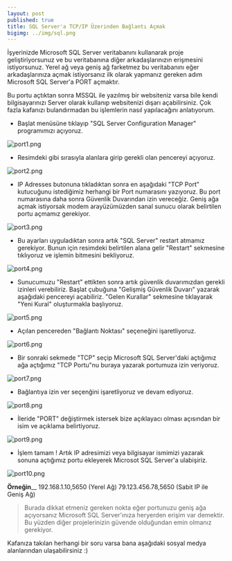 ```yaml
---
layout: post
published: true
title: SQL Server'a TCP/IP Üzerinden Bağlantı Açmak
bigimg: ../img/sql.png
---
```

İşyerinizde Microsoft SQL Server veritabanını kullanarak proje geliştiriyorsunuz ve bu veritabanına diğer arkadaşlarınızın erişmesini istiyorsunuz. Yerel ağ veya geniş ağ farketmez bu veritabanını eğer arkadaşlarınıza açmak istiyorsanız ilk olarak yapmanız gereken adım Microsoft SQL Server'a PORT açmaktır.

Bu portu açtıktan sonra MSSQL ile yazılmış bir websiteniz varsa bile kendi bilgisayarınızı Server olarak kullanıp websitenizi dışarı açabilirsiniz. Çok fazla kafanızı bulandırmadan bu işlemlerin nasıl yapılacağını anlatıyorum.

* Başlat menüsüne tıklayıp "SQL Server Configuration Manager" programımızı açıyoruz.

![port1.png]({{site.baseurl}}/img/port1.png)

* Resimdeki gibi sırasıyla alanlara girip gerekli olan pencereyi açıyoruz.

![port2.png]({{site.baseurl}}/img/port2.png)

* IP Adresses butonuna tıkladıktan sonra en aşağıdaki "TCP Port" kutucuğunu istediğimiz herhangi bir Port numarasını yazıyoruz. Bu port numarasına daha sonra Güvenlik Duvarından izin vereceğiz. Geniş ağa açmak istiyorsak modem arayüzümüzden sanal sunucu olarak belirtilen portu açmamız gerekiyor.

![port3.png]({{site.baseurl}}/img/port3.png)

* Bu ayarları uyguladıktan sonra artık "SQL Server" restart atmamız gerekiyor. Bunun için resimdeki belirtilen alana gelir "Restart" sekmesine tıklıyoruz ve işlemin bitmesini bekliyoruz.

![port4.png]({{site.baseurl}}/img/port4.png)

* Sunucumuzu "Restart" ettikten sonra artık güvenlik duvarımızdan gerekli izinleri verebiliriz. Başlat çubuğuna "Gelişmiş Güvenlik Duvarı" yazarak aşağıdaki pencereyi açabiliriz. "Gelen Kurallar" sekmesine tıklayarak "Yeni Kural" oluşturmakla başlıyoruz.

![port5.png]({{site.baseurl}}/img/port5.png)

* Açılan pencereden "Bağlantı Noktası" seçeneğini işaretliyoruz.

![port6.png]({{site.baseurl}}/img/port6.png)

* Bir sonraki sekmede "TCP" seçip Microsoft SQL Server'daki açtığımız ağa açtığımız "TCP Portu"nu buraya yazarak portumuza izin veriyoruz.

![port7.png]({{site.baseurl}}/img/port7.png)

* Bağlantıya izin ver seçenğini işaretliyoruz ve devam ediyoruz.

![port8.png]({{site.baseurl}}/img/port8.png)

* İleride "PORT" değiştirmek istersek bize açıklayacı olması açısından bir isim ve açıklama belirtiyoruz.

![port9.png]({{site.baseurl}}/img/port9.png)

* İşlem tamam ! Artık IP adresimizi veya bilgisayar ismimizi yazarak sonuna açtığımız portu ekleyerek Microsot SQL Server'a ulabişiriz.

![port10.png]({{site.baseurl}}/img/port10.png)

**Örneğin**__
192.168.1.10,5650 (Yerel Ağ)
79.123.456.78,5650 (Sabit IP ile Geniş Ağ)

> Burada dikkat etmeniz gereken nokta eğer portunuzu geniş ağa açıyorsanız Microsoft SQL Server'ınıza heryerden erişim var demektir. Bu yüzden diğer projelerinizin güvende olduğundan emin olmanız gerekiyor. 


Kafanıza takılan herhangi bir soru varsa bana aşağıdaki sosyal medya alanlarından ulaşabilirsiniz :) 




